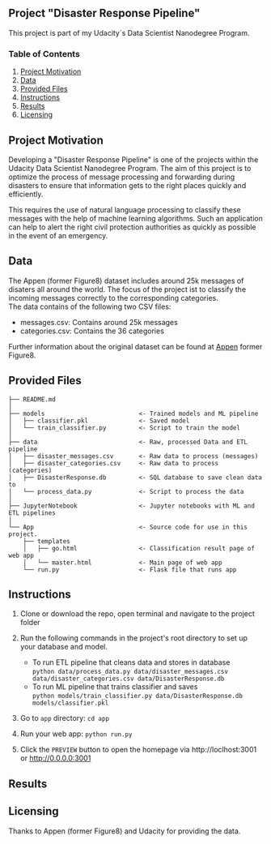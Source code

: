 ## Project "Disaster Response Pipeline"

This project is part of my Udacity´s Data Scientist Nanodegree Program. 

### Table of Contents
 
1. [Project Motivation](#motivation)
2. [Data](#data)
3. [Provided Files](#files)
4. [Instructions](#instructions)
5. [Results](#results)
6. [Licensing](#licensing)

## Project Motivation <a name="motivation"></a>

Developing a "Disaster Response Pipeline" is one of the projects within the Udacity Data Scientist Nanodegree Program. The aim of this project is to optimize the process of message processing and forwarding during disasters to ensure that information gets to the right places quickly and efficiently.

This requires the use of natural language processing to classify these messages with the help of machine learning algorithms. Such an application can help to alert the right civil protection authorities as quickly as possible in the event of an emergency. 

## Data <a name="data"></a>
The Appen (former Figure8) dataset includes around 25k messages of disaters all around the world. The focus of the project ist to classify the incoming messages correctly to the corresponding categories. </br>
The data contains of the following two CSV files:

<ul>
  <li>messages.csv: Contains around 25k messages
  <li>categories.csv: Contains the 36 categories 
</ul>

Further information about the original dataset can be found at [Appen](https://www.appen.com/) former Figure8.

## Provided Files <a name="files"></a>

```
├── README.md          
│
├── models                          <- Trained models and ML pipeline
│   ├── classifier.pkl              <- Saved model
│   └── train_classifier.py         <- Script to train the model
│
├── data                            <- Raw, processed Data and ETL pipeline
│   ├── disaster_messages.csv       <- Raw data to process (messages)
│   ├── disaster_categories.csv     <- Raw data to process (categories)
│   ├── DisasterResponse.db         <- SQL database to save clean data to
│   └── process_data.py             <- Script to process the data
│
├── JupyterNotebook                 <- Jupyter notebooks with ML and ETL pipelines
│
└── App                             <- Source code for use in this project.
    ├── templates              
    │   ├── go.html                 <- Classification result page of web app
    │   └── master.html             <- Main page of web app
    └── run.py                      <- Flask file that runs app
```

## Instructions <a name="instructions"></a>

1. Clone or download the repo, open terminal and navigate to the project folder

2. Run the following commands in the project's root directory to set up your database and model.

    - To run ETL pipeline that cleans data and stores in database</br>
        `python data/process_data.py data/disaster_messages.csv data/disaster_categories.csv data/DisasterResponse.db`
    - To run ML pipeline that trains classifier and saves</br>
        `python models/train_classifier.py data/DisasterResponse.db models/classifier.pkl`

3. Go to `app` directory: `cd app`

4. Run your web app: `python run.py`

5. Click the `PREVIEW` button to open the homepage via http://loclhost:3001 or http://0.0.0.0:3001

## Results <a name="results"></a>


## Licensing <a name="licensing"></a>
Thanks to Appen (former Figure8) and Udacity for providing the data.
